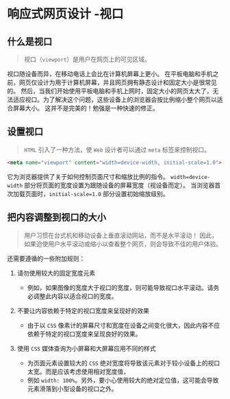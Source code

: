 # 响应式网页设计 -视口

## 什么是视口
> 视口（`viewport`）是用户在网页上的可见区域。

视口随设备而异，在移动电话上会比在计算机屏幕上更小。
在平板电脑和手机之前，网页仅设计为用于计算机屏幕，并且网页拥有静态设计和固定大小是很常见的。
然后，当我们开始使用平板电脑和手机上网时，固定大小的网页太大了，无法适应视口。为了解决这个问题，这些设备上的浏览器会按比例缩小整个网页以适合屏幕大小。
这并不是完美的！勉强是一种快速的修正。

## 设置视口
> `HTML` 引入了一种方法，使 `Web` 设计者可以通过 `meta` 标签来控制视口。

```html
<meta name="viewport" content="width=device-width, initial-scale=1.0">
```
它为浏览器提供了关于如何控制页面尺寸和缩放比例的指令。
`width=device-width` 部分将页面的宽度设置为跟随设备的屏幕宽度（视设备而定）。
当浏览器首次加载页面时，`initial-scale=1.0` 部分设置初始缩放级别。

## 把内容调整到视口的大小
> 用户习惯在台式机和移动设备上垂直滚动网站，而不是水平滚动！
>  因此，如果迫使用户水平滚动或缩小以查看整个网页，则会导致不佳的用户体验。

还需要遵循的一些附加规则：

1. 请勿使用较大的固定宽度元素 
   - 例如，如果图像的宽度大于视口的宽度，则可能导致视口水平滚动。请务必调整此内容以适合视口的宽度。

2. 不要让内容依赖于特定的视口宽度来呈现好的效果 
   - 由于以 `CSS` 像素计的屏幕尺寸和宽度在设备之间变化很大，因此内容不应依赖于特定的视口宽度来呈现良好的效果。

3. 使用 `CSS` 媒体查询为小屏幕和大屏幕应用不同的样式 
   - 为页面元素设置较大的 `CSS` 绝对宽度将导致该元素对于较小设备上的视口太宽。而是应该考虑使用相对宽度值，
   - 例如 `width: 100%`。另外，要小心使用较大的绝对定位值，这可能会导致元素滑落到小型设备的视口之外。

